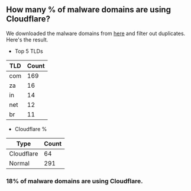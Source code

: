 ## How many % of malware domains are using Cloudflare?


We downloaded the malware domains from [here](https://urlhaus.abuse.ch) and filter out duplicates.
Here's the result.


[//]: # (start replacement)


- Top 5 TLDs

| TLD | Count |
| --- | --- |
| com | 169 |
| za | 16 |
| in | 14 |
| net | 12 |
| br | 11 |


- Cloudflare %

| Type | Count |
| --- | --- |
| Cloudflare | 64 |
| Normal | 291 |


### 18% of malware domains are using Cloudflare.